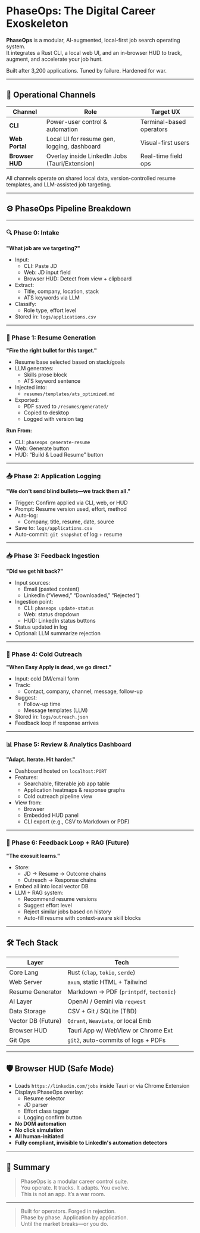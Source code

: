 # PhaseOps: The Digital Career Exoskeleton

**PhaseOps** is a modular, AI-augmented, local-first job search operating system.  
It integrates a Rust CLI, a local web UI, and an in-browser HUD to track, augment, and accelerate your job hunt.

Built after 3,200 applications. Tuned by failure. Hardened for war.

---

## 🧬 Operational Channels

| Channel           | Role                                          | Target UX                |
|-------------------|-----------------------------------------------|--------------------------|
| **CLI**           | Power-user control & automation               | Terminal-based operators |
| **Web Portal**    | Local UI for resume gen, logging, dashboard   | Visual-first users       |
| **Browser HUD**   | Overlay inside LinkedIn Jobs (Tauri/Extension)| Real-time field ops      |

All channels operate on shared local data, version-controlled resume templates, and LLM-assisted job targeting.

---

## ⚙️ PhaseOps Pipeline Breakdown

---

### 🔍 Phase 0: Intake
**"What job are we targeting?"**

- Input:
  - CLI: Paste JD
  - Web: JD input field
  - Browser HUD: Detect from view + clipboard
- Extract:
  - Title, company, location, stack
  - ATS keywords via LLM
- Classify:
  - Role type, effort level
- Stored in: `logs/applications.csv`

---

### 🧠 Phase 1: Resume Generation
**"Fire the right bullet for this target."**

- Resume base selected based on stack/goals
- LLM generates:
  - Skills prose block
  - ATS keyword sentence
- Injected into:
  - `resumes/templates/ats_optimized.md`
- Exported:
  - PDF saved to `/resumes/generated/`
  - Copied to desktop
  - Logged with version tag

**Run From:**
- CLI: `phaseops generate-resume`
- Web: Generate button
- HUD: “Build & Load Resume” button

---

### 📤 Phase 2: Application Logging
**"We don't send blind bullets—we track them all."**

- Trigger: Confirm applied via CLI, web, or HUD
- Prompt: Resume version used, effort, method
- Auto-log:
  - Company, title, resume, date, source
- Save to: `logs/applications.csv`
- Auto-commit: `git snapshot` of log + resume

---

### 📥 Phase 3: Feedback Ingestion
**"Did we get hit back?"**

- Input sources:
  - Email (pasted content)
  - LinkedIn (“Viewed,” “Downloaded,” “Rejected”)
- Ingestion point:
  - CLI: `phaseops update-status`
  - Web: status dropdown
  - HUD: LinkedIn status buttons
- Status updated in log
- Optional: LLM summarize rejection

---

### 🧊 Phase 4: Cold Outreach
**"When Easy Apply is dead, we go direct."**

- Input: cold DM/email form
- Track:
  - Contact, company, channel, message, follow-up
- Suggest:
  - Follow-up time
  - Message templates (LLM)
- Stored in: `logs/outreach.json`
- Feedback loop if response arrives

---

### 📊 Phase 5: Review & Analytics Dashboard
**"Adapt. Iterate. Hit harder."**

- Dashboard hosted on `localhost:PORT`
- Features:
  - Searchable, filterable job app table
  - Application heatmaps & response graphs
  - Cold outreach pipeline view
- View from:
  - Browser
  - Embedded HUD panel
  - CLI export (e.g., CSV to Markdown or PDF)

---

### 🤖 Phase 6: Feedback Loop + RAG (Future)
**"The exosuit learns."**

- Store:
  - JD → Resume → Outcome chains
  - Outreach → Response chains
- Embed all into local vector DB
- LLM + RAG system:
  - Recommend resume versions
  - Suggest effort level
  - Reject similar jobs based on history
  - Auto-fill resume with context-aware skill blocks

---

## 🛠️ Tech Stack

| Layer              | Tech                               |
|--------------------|------------------------------------|
| Core Lang          | Rust (`clap`, `tokio`, `serde`)    |
| Web Server         | `axum`, static HTML + Tailwind     |
| Resume Generator   | Markdown → PDF (`printpdf`, `tectonic`) |
| AI Layer           | OpenAI / Gemini via `reqwest`      |
| Data Storage       | CSV + Git / SQLite (TBD)           |
| Vector DB (Future) | `Qdrant`, `Weaviate`, or local Emb |
| Browser HUD        | Tauri App w/ WebView or Chrome Ext |
| Git Ops            | `git2`, auto-commits of logs + PDFs|

---

## 🛡️ Browser HUD (Safe Mode)

- Loads `https://linkedin.com/jobs` inside Tauri or via Chrome Extension
- Displays PhaseOps overlay:
  - Resume selector
  - JD parser
  - Effort class tagger
  - Logging confirm button
- **No DOM automation**
- **No click simulation**
- **All human-initiated**
- **Fully compliant, invisible to LinkedIn's automation detectors**

---

## 🧠 Summary

> PhaseOps is a modular career control suite.  
> You operate. It tracks. It adapts. You evolve.  
> This is not an app. It’s a war room.

---

> Built for operators. Forged in rejection.  
> Phase by phase. Application by application.  
> Until the market breaks—or you do.

